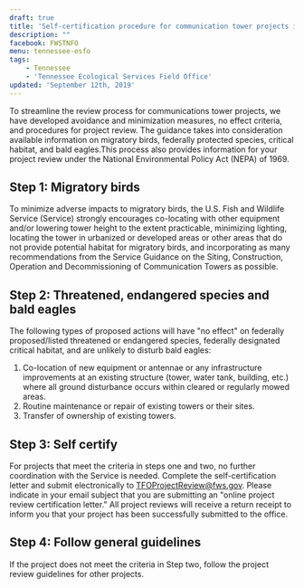 ```yaml
---
draft: true
title: 'Self-certification procedure for communication tower projects in Tennessee'
description: ""
facebook: FWSTNFO
menu: tennessee-esfo
tags:
    - Tennessee
    - 'Tennessee Ecological Services Field Office'
updated: 'September 12th, 2019'
---
```


To streamline the review process for communications tower projects, we have developed avoidance and minimization measures, no effect criteria, and procedures for project review. The guidance takes into consideration available information on migratory birds, federally protected species, critical habitat, and bald eagles.This process also provides information for your project review under the National Environmental Policy Act (NEPA) of 1969.

## Step 1: Migratory birds

To minimize adverse impacts to migratory birds, the U.S. Fish and Wildlife Service (Service) strongly encourages co-locating with other equipment and/or lowering tower height to the extent practicable, minimizing lighting, locating the tower in urbanized or developed areas or other areas that do not provide potential habitat for migratory birds, and incorporating as many recommendations from the Service Guidance on the Siting, Construction, Operation and Decommissioning of Communication Towers as possible.

## Step 2: Threatened, endangered species and bald eagles

The following types of proposed actions will have "no effect" on federally proposed/listed threatened or endangered species, federally designated critical habitat, and are unlikely to disturb bald eagles:

1. Co-location of new equipment or antennae or any infrastructure improvements at an existing structure (tower, water tank, building, etc.) where all ground disturbance occurs within cleared or regularly mowed areas.
2. Routine maintenance or repair of existing towers or their sites.
3. Transfer of ownership of existing towers.

## Step 3: Self certify

For projects that meet the criteria in steps one and two, no further coordination with the Service is needed. Complete the self-certification letter and submit electronically to [TFOProjectReview@fws.gov](mailto:TFOProjectReview@fws.gov).  Please indicate in your email subject that you are submitting an "online project review certification letter." All project reviews will receive a return receipt to inform you that your project has been successfully submitted to the office.

## Step 4: Follow general guidelines

If the project does not meet the criteria in Step two, follow the project review guidelines for other projects.
